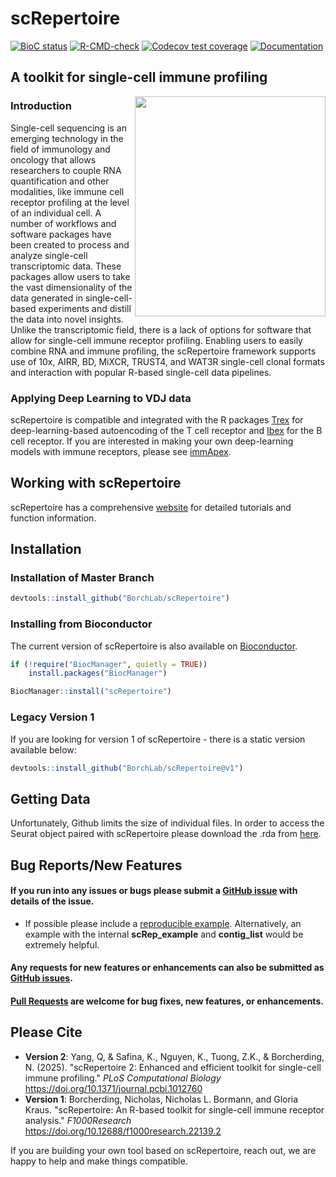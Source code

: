 # scRepertoire
<!-- badges: start -->
[![BioC status](http://www.bioconductor.org/shields/build/release/bioc/scRepertoire.svg)](https://bioconductor.org/checkResults/release/bioc-LATEST/scRepertoire)
[![R-CMD-check](https://github.com/BorchLab/scRepertoire/actions/workflows/R-CMD-check.yaml/badge.svg)](https://github.com/BorchLab/scRepertoire/actions/workflows/R-CMD-check.yaml)
[![Codecov test coverage](https://codecov.io/gh/BorchLab/scRepertoire/branch/master/graph/badge.svg)](https://app.codecov.io/gh/BorchLab/scRepertoire?branch=master)
[![Documentation](https://img.shields.io/badge/docs-stable-blue.svg)](https://www.borch.dev/uploads/screpertoire/)
<!-- badges: end -->

## A toolkit for single-cell immune profiling

<img align="right" src="https://www.borch.dev/uploads/screpertoire/reference/figures/screpertoire_hex.png" width="305" height="352">

### Introduction
Single-cell sequencing is an emerging technology in the field of immunology and oncology that allows researchers to couple RNA quantification and other modalities, like immune cell receptor profiling at the level of an individual cell. A number of workflows and software packages have been created to process and analyze single-cell transcriptomic data. These packages allow users to take the vast dimensionality of the data generated in single-cell-based experiments and distill the data into novel insights. Unlike the transcriptomic field, there is a lack of options for software that allow for single-cell immune receptor profiling. Enabling users to easily combine RNA and immune profiling, the scRepertoire framework supports use of 10x, AIRR, BD, MiXCR, TRUST4, and WAT3R single-cell clonal formats and interaction with popular R-based single-cell data pipelines. 

### Applying Deep Learning to VDJ data
scRepertoire is compatible and integrated with the R packages [Trex](https://github.com/BorchLab/Trex) for deep-learning-based autoencoding of the T cell receptor and [Ibex](https://github.com/BorchLab/Ibex) for the B cell receptor. If you are interested in making your own deep-learning models with immune receptors, please see [immApex](https://github.com/BorchLab/immApex).

## Working with scRepertoire

scRepertoire has a comprehensive [website](https://www.borch.dev/uploads/screpertoire/) for detailed tutorials and function information.

## Installation

### Installation of Master Branch

```R
devtools::install_github("BorchLab/scRepertoire")
```

### Installing from Bioconductor
The current version of scRepertoire is also available on [Bioconductor](https://www.bioconductor.org/packages/release/bioc/html/scRepertoire.html).

```R
if (!require("BiocManager", quietly = TRUE))
    install.packages("BiocManager")

BiocManager::install("scRepertoire")
```

### Legacy Version 1
If you are looking for version 1 of scRepertoire - there is a static version available below:

```R
devtools::install_github("BorchLab/scRepertoire@v1")
```

## Getting Data

Unfortunately, Github limits the size of individual files. In order to access the Seurat object paired with scRepertoire please download the .rda from [here](https://drive.google.com/file/d/1_YuRraDyg8UgF3oasjF0-jgPnwox-B24/view?usp=share_link).

## Bug Reports/New Features

#### If you run into any issues or bugs please submit a [GitHub issue](https://github.com/BorchLab/scRepertoire/issues) with details of the issue.

- If possible please include a [reproducible example](https://reprex.tidyverse.org/). 
Alternatively, an example with the internal **scRep_example** and **contig_list** would 
be extremely helpful.

#### Any requests for new features or enhancements can also be submitted as [GitHub issues](https://github.com/BorchLab/scRepertoire/issues).

#### [Pull Requests](https://github.com/BorchLab/scRepertoire/pulls) are welcome for bug fixes, new features, or enhancements.

## Please Cite
* **Version 2**: Yang, Q, & Safina, K., Nguyen, K., Tuong, Z.K., & Borcherding, N.  (2025). "scRepertoire 2: Enhanced and efficient toolkit for single-cell immune profiling." *PLoS Computational Biology* https://doi.org/10.1371/journal.pcbi.1012760
* **Version 1**: Borcherding, Nicholas, Nicholas L. Bormann, and Gloria Kraus. "scRepertoire: An R-based toolkit for single-cell immune receptor analysis." *F1000Research* https://doi.org/10.12688/f1000research.22139.2

If you are building your own tool based on scRepertoire, reach out, we are happy to help and make things compatible.
